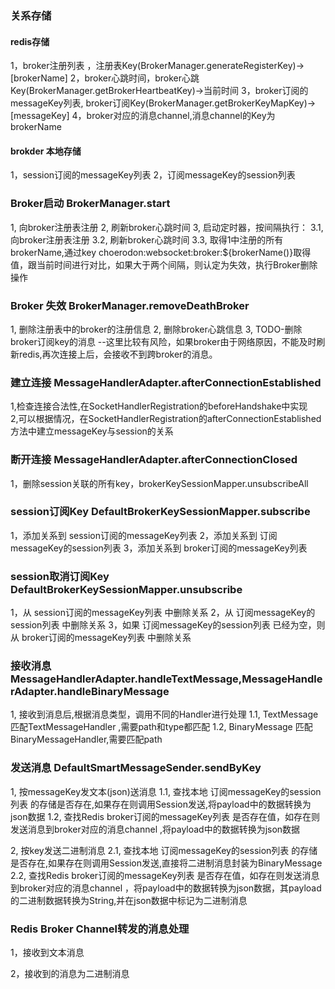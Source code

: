 ### 关系存储
#### redis存储
1，broker注册列表 ，注册表Key(BrokerManager.generateRegisterKey)->[brokerName]
2，broker心跳时间，broker心跳Key(BrokerManager.getBrokerHeartbeatKey)->当前时间
3，broker订阅的messageKey列表, broker订阅Key(BrokerManager.getBrokerKeyMapKey)-> [messageKey]
4，broker对应的消息channel,消息channel的Key为brokerName

#### brokder 本地存储
1，session订阅的messageKey列表
2，订阅messageKey的session列表

### Broker启动  BrokerManager.start
1, 向broker注册表注册
2, 刷新broker心跳时间
3, 启动定时器，按间隔执行：
3.1, 向broker注册表注册
3.2, 刷新broker心跳时间
3.3, 取得1中注册的所有brokerName,通过key choerodon:websocket:broker:${brokerName()}取得值，跟当前时间进行对比，如果大于两个间隔，则认定为失效，执行Broker删除操作

### Broker 失效  BrokerManager.removeDeathBroker
1, 删除注册表中的broker的注册信息
2, 删除broker心跳信息
3, TODO-删除broker订阅key的消息   --这里比较有风险，如果broker由于网络原因，不能及时刷新redis,再次连接上后，会接收不到跨broker的消息。

### 建立连接 MessageHandlerAdapter.afterConnectionEstablished
1,检查连接合法性,在SocketHandlerRegistration的beforeHandshake中实现  
2,可以根据情况，在SocketHandlerRegistration的afterConnectionEstablished方法中建立messageKey与session的关系

### 断开连接 MessageHandlerAdapter.afterConnectionClosed
1，删除session关联的所有key，brokerKeySessionMapper.unsubscribeAll

### session订阅Key DefaultBrokerKeySessionMapper.subscribe
1，添加关系到 session订阅的messageKey列表
2，添加关系到 订阅messageKey的session列表
3，添加关系到 broker订阅的messageKey列表

### session取消订阅Key DefaultBrokerKeySessionMapper.unsubscribe
1，从 session订阅的messageKey列表 中删除关系
2，从 订阅messageKey的session列表 中删除关系
3，如果 订阅messageKey的session列表 已经为空，则从 broker订阅的messageKey列表 中删除关系

### 接收消息  MessageHandlerAdapter.handleTextMessage,MessageHandlerAdapter.handleBinaryMessage
1, 接收到消息后,根据消息类型，调用不同的Handler进行处理
1.1, TextMessage 匹配TextMessageHandler ,需要path和type都匹配
1.2, BinaryMessage 匹配BinaryMessageHandler,需要匹配path

### 发送消息 DefaultSmartMessageSender.sendByKey
1, 按messageKey发文本(json)送消息
1.1, 查找本地 订阅messageKey的session列表 的存储是否存在,如果存在则调用Session发送,将payload中的数据转换为json数据
1.2, 查找Redis broker订阅的messageKey列表 是否存在值，如存在则发送消息到broker对应的消息channel ,将payload中的数据转换为json数据

2, 按key发送二进制消息
2.1, 查找本地 订阅messageKey的session列表 的存储是否存在,如果存在则调用Session发送,直接将二进制消息封装为BinaryMessage
2.2, 查找Redis broker订阅的messageKey列表 是否存在值，如存在则发送消息到broker对应的消息channel ，将payload中的数据转换为json数据，其payload的二进制数据转换为String,并在json数据中标记为二进制消息

### Redis Broker Channel转发的消息处理
1，接收到文本消息

2，接收到的消息为二进制消息
